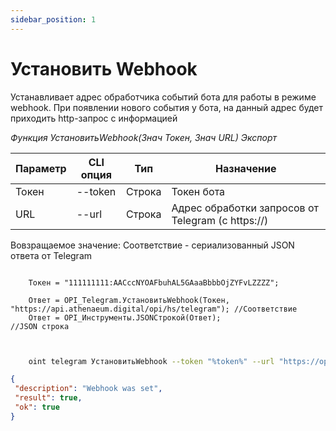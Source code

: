 ```yaml
---
sidebar_position: 1
---
```


# Установить Webhook
Устанавливает адрес обработчика событий бота для работы в режиме webhook. При появлении нового события у бота, на данный адрес будет приходить http-запрос с информацией


*Функция УстановитьWebhook(Знач Токен, Знач URL) Экспорт*

  | Параметр | CLI опция | Тип | Назначение |
  |-|-|-|-|
  | Токен | --token | Строка | Токен бота |
  | URL | --url | Строка | Адрес обработки запросов от Telegram (с https://) |
  
  Вовзращаемое значение: Соответствие - сериализованный JSON ответа от Telegram


```bsl title="Пример кода"
	
	Токен = "111111111:AACccNYOAFbuhAL5GAaaBbbbOjZYFvLZZZZ";
	
	Ответ = OPI_Telegram.УстановитьWebhook(Токен, "https://api.athenaeum.digital/opi/hs/telegram"); //Соответствие
	Ответ = OPI_Инструменты.JSONСтрокой(Ответ);                                                     //JSON строка
	
```

```sh title="Пример команд CLI"

    oint telegram УстановитьWebhook --token "%token%" --url "https://opi.neocities.org"

```

```json title="Результат"
{
 "description": "Webhook was set",
 "result": true,
 "ok": true
}
```

